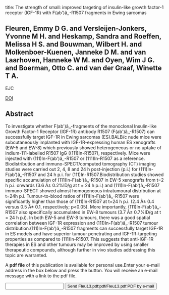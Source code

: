 title: The strength of small: improved targeting of insulin-like growth factor-1 receptor (IGF-1R) with F(ab')â‚‚-R1507 fragments in Ewing sarcomas

## Fleuren, Emmy D G. and Versleijen-Jonkers, Yvonne M H. and Heskamp, Sandra and Roeffen, Melissa H S. and Bouwman, Wilbert H. and Molkenboer-Kuenen, Janneke D M. and van Laarhoven, Hanneke W M. and Oyen, Wim J G. and Boerman, Otto C. and van der Graaf, Winette T A.
EJC

<a href="https://doi.org/10.1016/j.ejca.2013.04.009">DOI</a>

## Abstract
To investigate whether F(ab')â‚‚-fragments of the monoclonal Insulin-like Growth Factor-1 Receptor (IGF-1R) antibody R1507 (F(ab')â‚‚-R1507) can successfully target IGF-1R in Ewing sarcomas (ES).BALB/c nude mice were subcutaneously implanted with IGF-1R-expressing human ES xenografts (EW-5 and EW-8) which previously showed heterogeneous or no uptake of indium-111-labelled R1507 IgG ((111)In-R1507), respectively. Mice were injected with (111)In-F(ab')â‚‚-R1507 or (111)In-R1507 as a reference. Biodistribution and immuno-SPECT/computed tomography (CT) imaging studies were carried out 2, 4, 8 and 24 h post-injection (p.i.) for (111)In-F(ab')â‚‚-R1507 and 24 h p.i. for (111)In-R1507.Biodistribution studies showed specific accumulation of (111)In-F(ab')â‚‚-R1507 in EW-5 xenografts from t=2 h p.i. onwards (3.6 Â± 0.2%ID/g at t = 24 h p.i.) and (111)In-F(ab')â‚‚-R1507 immuno-SPECT showed almost homogeneous intratumoural distribution at t=24h p.i. Tumour-to-blood ratios of (111)In-F(ab')â‚‚-R1507 were significantly higher than those of (111)In-R1507 at t=24 h p.i. (2.4 Â± 0.4 versus 0.5 Â± 0.1, respectively; p<0.05). More importantly, (111)In-F(ab')â‚‚-R1507 also specifically accumulated in EW-8 tumours (3.7 Â± 0.7%ID/g at t = 24 h p.i). In both EW-5 and EW-8 tumours, there was a good spatial correlation between IGF-1R expression and (111)In-F(ab')â‚‚-R1507 tumour distribution.(111)In-F(ab')â‚‚-R1507 fragments can successfully target IGF-1R in ES models and have superior tumour penetrating and IGF-1R-targeting properties as compared to (111)In-R1507. This suggests that anti-IGF-1R therapies in ES and other tumours may be improved by using smaller therapeutic compounds, although further in vivo studies addressing this topic are warranted.

A <b>pdf file</b> of this publication is available for personal use.Enter your e-mail address in the box below and press the button. You will receive an e-mail message with a link to the pdf file.
<form action="sender.php">  <input type="text" name="email">  <input type="submit" value="Send Fleu13.pdf:pdf/Fleu13.pdf:PDF by e-mail"></form>